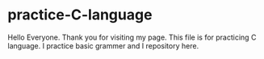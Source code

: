 # practice-C-language
Hello Everyone.
Thank you for visiting my page.
This file is for practicing C language. I practice basic grammer and I repository here.
